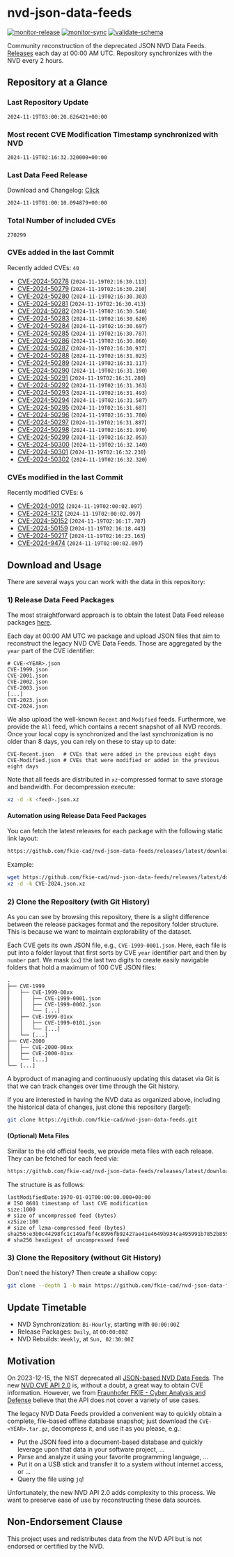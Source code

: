 # nvd-json-data-feeds

[![monitor-release](https://github.com/fkie-cad/nvd-json-data-feeds/actions/workflows/monitor_release.yml/badge.svg)](https://github.com/fkie-cad/nvd-json-data-feeds/actions/workflows/monitor_release.yml)
[![monitor-sync](https://github.com/fkie-cad/nvd-json-data-feeds/actions/workflows/monitor_sync.yml/badge.svg)](https://github.com/fkie-cad/nvd-json-data-feeds/actions/workflows/monitor_sync.yml)
[![validate-schema](https://github.com/fkie-cad/nvd-json-data-feeds/actions/workflows/validate_schema.yml/badge.svg)](https://github.com/fkie-cad/nvd-json-data-feeds/actions/workflows/validate_schema.yml)

Community reconstruction of the deprecated JSON NVD Data Feeds.
[Releases](https://github.com/fkie-cad/nvd-json-data-feeds/releases/latest) each day at 00:00 AM UTC.
Repository synchronizes with the NVD every 2 hours.

## Repository at a Glance

### Last Repository Update

```plain
2024-11-19T03:00:20.626421+00:00
```

### Most recent CVE Modification Timestamp synchronized with NVD

```plain
2024-11-19T02:16:32.320000+00:00
```

### Last Data Feed Release

Download and Changelog: [Click](https://github.com/fkie-cad/nvd-json-data-feeds/releases/latest)

```plain
2024-11-19T01:00:10.094879+00:00
```

### Total Number of included CVEs

```plain
270299
```

### CVEs added in the last Commit

Recently added CVEs: `40`

- [CVE-2024-50278](CVE-2024/CVE-2024-502xx/CVE-2024-50278.json) (`2024-11-19T02:16:30.113`)
- [CVE-2024-50279](CVE-2024/CVE-2024-502xx/CVE-2024-50279.json) (`2024-11-19T02:16:30.210`)
- [CVE-2024-50280](CVE-2024/CVE-2024-502xx/CVE-2024-50280.json) (`2024-11-19T02:16:30.303`)
- [CVE-2024-50281](CVE-2024/CVE-2024-502xx/CVE-2024-50281.json) (`2024-11-19T02:16:30.413`)
- [CVE-2024-50282](CVE-2024/CVE-2024-502xx/CVE-2024-50282.json) (`2024-11-19T02:16:30.540`)
- [CVE-2024-50283](CVE-2024/CVE-2024-502xx/CVE-2024-50283.json) (`2024-11-19T02:16:30.620`)
- [CVE-2024-50284](CVE-2024/CVE-2024-502xx/CVE-2024-50284.json) (`2024-11-19T02:16:30.697`)
- [CVE-2024-50285](CVE-2024/CVE-2024-502xx/CVE-2024-50285.json) (`2024-11-19T02:16:30.787`)
- [CVE-2024-50286](CVE-2024/CVE-2024-502xx/CVE-2024-50286.json) (`2024-11-19T02:16:30.860`)
- [CVE-2024-50287](CVE-2024/CVE-2024-502xx/CVE-2024-50287.json) (`2024-11-19T02:16:30.937`)
- [CVE-2024-50288](CVE-2024/CVE-2024-502xx/CVE-2024-50288.json) (`2024-11-19T02:16:31.023`)
- [CVE-2024-50289](CVE-2024/CVE-2024-502xx/CVE-2024-50289.json) (`2024-11-19T02:16:31.117`)
- [CVE-2024-50290](CVE-2024/CVE-2024-502xx/CVE-2024-50290.json) (`2024-11-19T02:16:31.190`)
- [CVE-2024-50291](CVE-2024/CVE-2024-502xx/CVE-2024-50291.json) (`2024-11-19T02:16:31.280`)
- [CVE-2024-50292](CVE-2024/CVE-2024-502xx/CVE-2024-50292.json) (`2024-11-19T02:16:31.363`)
- [CVE-2024-50293](CVE-2024/CVE-2024-502xx/CVE-2024-50293.json) (`2024-11-19T02:16:31.493`)
- [CVE-2024-50294](CVE-2024/CVE-2024-502xx/CVE-2024-50294.json) (`2024-11-19T02:16:31.587`)
- [CVE-2024-50295](CVE-2024/CVE-2024-502xx/CVE-2024-50295.json) (`2024-11-19T02:16:31.687`)
- [CVE-2024-50296](CVE-2024/CVE-2024-502xx/CVE-2024-50296.json) (`2024-11-19T02:16:31.780`)
- [CVE-2024-50297](CVE-2024/CVE-2024-502xx/CVE-2024-50297.json) (`2024-11-19T02:16:31.887`)
- [CVE-2024-50298](CVE-2024/CVE-2024-502xx/CVE-2024-50298.json) (`2024-11-19T02:16:31.970`)
- [CVE-2024-50299](CVE-2024/CVE-2024-502xx/CVE-2024-50299.json) (`2024-11-19T02:16:32.053`)
- [CVE-2024-50300](CVE-2024/CVE-2024-503xx/CVE-2024-50300.json) (`2024-11-19T02:16:32.140`)
- [CVE-2024-50301](CVE-2024/CVE-2024-503xx/CVE-2024-50301.json) (`2024-11-19T02:16:32.230`)
- [CVE-2024-50302](CVE-2024/CVE-2024-503xx/CVE-2024-50302.json) (`2024-11-19T02:16:32.320`)


### CVEs modified in the last Commit

Recently modified CVEs: `6`

- [CVE-2024-0012](CVE-2024/CVE-2024-00xx/CVE-2024-0012.json) (`2024-11-19T02:00:02.097`)
- [CVE-2024-1212](CVE-2024/CVE-2024-12xx/CVE-2024-1212.json) (`2024-11-19T02:00:02.097`)
- [CVE-2024-50152](CVE-2024/CVE-2024-501xx/CVE-2024-50152.json) (`2024-11-19T02:16:17.787`)
- [CVE-2024-50159](CVE-2024/CVE-2024-501xx/CVE-2024-50159.json) (`2024-11-19T02:16:18.443`)
- [CVE-2024-50217](CVE-2024/CVE-2024-502xx/CVE-2024-50217.json) (`2024-11-19T02:16:23.163`)
- [CVE-2024-9474](CVE-2024/CVE-2024-94xx/CVE-2024-9474.json) (`2024-11-19T02:00:02.097`)


## Download and Usage

There are several ways you can work with the data in this repository:

### 1) Release Data Feed Packages

The most straightforward approach is to obtain the latest Data Feed release packages [here](https://github.com/fkie-cad/nvd-json-data-feeds/releases/latest).

Each day at 00:00 AM UTC we package and upload JSON files that aim to reconstruct the legacy NVD CVE Data Feeds.
Those are aggregated by the `year` part of the CVE identifier:

```
# CVE-<YEAR>.json
CVE-1999.json
CVE-2001.json
CVE-2002.json
CVE-2003.json
[...]
CVE-2023.json
CVE-2024.json
```

We also upload the well-known `Recent` and `Modified` feeds.
Furthermore, we provide the `All` feed, which contains a recent snapshot of all NVD records.
Once your local copy is synchronized and the last synchronization is no older than 8 days, you can rely on these to stay up to date:

```plain
CVE-Recent.json   # CVEs that were added in the previous eight days
CVE-Modified.json # CVEs that were modified or added in the previous eight days
```

Note that all feeds are distributed in `xz`-compressed format to save storage and bandwidth.
For decompression execute:

```sh
xz -d -k <feed>.json.xz
```

#### Automation using Release Data Feed Packages

You can fetch the latest releases for each package with the following static link layout:

```sh
https://github.com/fkie-cad/nvd-json-data-feeds/releases/latest/download/CVE-<YEAR>.json.xz
```

Example:

```sh
wget https://github.com/fkie-cad/nvd-json-data-feeds/releases/latest/download/CVE-2024.json.xz
xz -d -k CVE-2024.json.xz
```

### 2) Clone the Repository (with Git History)

As you can see by browsing this repository, there is a slight difference between the release packages format and the repository folder structure.
This is because we want to maintain explorability of the dataset.

Each CVE gets its own JSON file, e.g., `CVE-1999-0001.json`.
Here, each file is put into a folder layout that first sorts by CVE `year` identifier part and then by `number` part.
We mask (`xx`) the last two digits to create easily navigable folders that hold a maximum of 100 CVE JSON files:

```plain
.
├── CVE-1999
│   ├── CVE-1999-00xx
│   │   ├── CVE-1999-0001.json
│   │   ├── CVE-1999-0002.json
│   │   └── [...]
│   ├── CVE-1999-01xx
│   │   ├── CVE-1999-0101.json
│   │   └── [...]
│   └── [...]
├── CVE-2000
│   ├── CVE-2000-00xx
│   ├── CVE-2000-01xx
│   └── [...]
└── [...]
```

A byproduct of managing and continuously updating this dataset via Git is that we can track changes over time through the Git history.

If you are interested in having the NVD data as organized above, including the historical data of changes, just clone this repository (large!):

```sh
git clone https://github.com/fkie-cad/nvd-json-data-feeds.git
```

#### (Optional) Meta Files

Similar to the old official feeds, we provide meta files with each release. They can be fetched for each feed via:

```sh
https://github.com/fkie-cad/nvd-json-data-feeds/releases/latest/download/CVE-<YEAR>.meta
```

The structure is as follows:

```plain
lastModifiedDate:1970-01-01T00:00:00.000+00:00                          # ISO 8601 timestamp of last CVE modification
size:1000                                                               # size of uncompressed feed (bytes)
xzSize:100                                                              # size of lzma-compressed feed (bytes)
sha256:e3b0c44298fc1c149afbf4c8996fb92427ae41e4649b934ca495991b7852b855 # sha256 hexdigest of uncompressed feed
```

### 3) Clone the Repository (without Git History)

Don't need the history? Then create a shallow copy:

```sh
git clone --depth 1 -b main https://github.com/fkie-cad/nvd-json-data-feeds.git
```


## Update Timetable

* NVD Synchronization: `Bi-Hourly`, starting with `00:00:00Z`
* Release Packages: `Daily`, at `00:00:00Z`
* NVD Rebuilds: `Weekly`, at `Sun, 02:30:00Z`


## Motivation

On 2023-12-15, the NIST deprecated all [JSON-based NVD Data Feeds](https://nvd.nist.gov/vuln/data-feeds#divRetirementBanner-1).
The new [NVD CVE API 2.0](https://nvd.nist.gov/developers/vulnerabilities) is, without a doubt, a great way to obtain CVE information.
However, we from [Fraunhofer FKIE - Cyber Analysis and Defense](https://www.fkie.fraunhofer.de/en/departments/cad.html) believe that the API does not cover a variety of use cases.

The legacy NVD Data Feeds provided a convenient way to quickly obtain a complete, file-based offline database snapshot; just download the `CVE-<YEAR>.tar.gz`, decompress it, and use it as you please, e.g.:

- Put the JSON feed into a document-based database and quickly leverage upon that data in your software project, ...
- Parse and analyze it using your favorite programming language, ...
- Put it on a USB stick and transfer it to a system without internet access, or ...
- Query the file using `jq`!

Unfortunately, the new NVD API 2.0 adds complexity to this process.
We want to preserve ease of use by reconstructing these data sources.

## Non-Endorsement Clause

This project uses and redistributes data from the NVD API but is not endorsed or certified by the NVD.